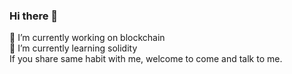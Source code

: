 ### Hi there 👋

🔭 I’m currently working on blockchain<br>
🌱 I’m currently learning solidity<br>
If you share same habit with me, welcome to come and talk to me.<br>

<!--
**danwan1027/danwan1027** is a ✨ _special_ ✨ repository because its `README.md` (this file) appears on your GitHub profile.

Here are some ideas to get you started:

- 🔭 I’m currently working on ...
- 🌱 I’m currently learning ...
- 👯 I’m looking to collaborate on ...
- 🤔 I’m looking for help with ...
- 💬 Ask me about ...
- 📫 How to reach me: ...
- 😄 Pronouns: ...
- ⚡ Fun fact: ...
-->
